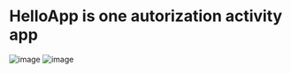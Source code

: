 # HelloApp is one autorization activity app
![image](https://github.com/Egorchik4/HelloApp/assets/91664554/cb96bb53-b15e-43da-b866-acd8effb7be1)
![image](https://github.com/Egorchik4/HelloApp/assets/91664554/d43a7d5b-f060-4ad2-b8de-88a0f1d60ade)
